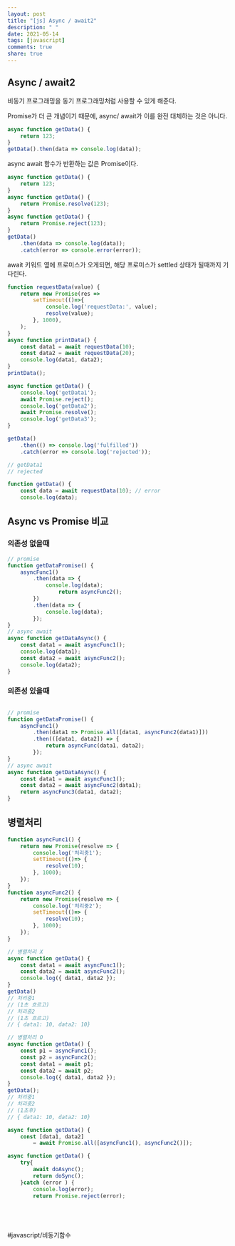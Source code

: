 ```yaml
---
layout: post
title: "[js] Async / await2"
description: " "
date: 2021-05-14
tags: [javascript]
comments: true
share: true
---
```



## Async / await2
비동기 프로그래밍을 동기 프로그래밍처럼 사용할 수 있게 해준다.

Promise가 더 큰 개념이기 때문에, async/ await가 이를 완전 대체하는 것은 아니다.


```javascript
async function getData() {
	return 123;
}
getData().then(data => console.log(data));
```

async await 함수가 반환하는 값은 Promise이다.

```javascript
async function getData() {
	return 123;
}
async function getData() {
	return Promise.resolve(123);
}
async function getData() {
	return Promise.reject(123);
}
getData()
	.then(data => console.log(data));
	.catch(error => console.error(error));
```


await 키워드 옆에 프로미스가 오게되면, 해당 프로미스가 settled 상태가 될때까지 기다린다.

```javascript 
function requestData(value) {
	return new Promise(res => 
		setTimeout(()=>{ 
			console.log('requestData:', value);
			resolve(value);
		}, 1000),
	); 
}
async function printData() {
	const data1 = await requestData(10);
	const data2 = await requestData(20);
	console.log(data1, data2);
}
printData();
```



```javascript
async function getData() {
	console.log('getData1');
	await Promise.reject();
	console.log('getData2');
	await Promise.resolve();
	console.log('getData3');
}

getData()
	.then(() => console.log('fulfilled'))
	.catch(error => console.log('rejected'));

// getData1
// rejected
```


```javascript
function getData() {
	const data = await requestData(10); // error
	console.log(data); 
```


## Async vs Promise 비교
### 의존성 없을때
```javascript
// promise
function getDataPromise() {
	asyncFunc1()
		.then(data => {
			console.log(data);
				return asyncFunc2();
		})
		.then(data => {
			console.log(data);
		});
}
// async await
async function getDataAsync() {
	const data1 = await asyncFunc1();
	console.log(data1);
	const data2 = await asyncFunc2();
	console.log(data2);
}
```

### 의존성 있을때

```javascript

// promise
function getDataPromise() {
	asyncFunc1()
		.then(data1 => Promise.all([data1, asyncFunc2(data1)]))
		.then(([data1, data2]) => {
			return asyncFunc(data1, data2);
		});
}
// async await
async function getDataAsync() {
	const data1 = await asyncFunc1();
	const data2 = await asyncFunc2(data1);
	return asyncFunc3(data1, data2);
}
```

## 병렬처리
```javascript
function asyncFunc1() {
	return new Promise(resolve => {
		console.log('처리중1');
		setTimeout(()=> {
			resolve(10);
		}, 1000);
	});
}
function asyncFunc2() {
	return new Promise(resolve => {
		console.log('처리중2');
		setTimeout(()=> {
			resolve(10);
		}, 1000);
	});
}

// 병렬처리 X
async function getData() {
	const data1 = await asyncFunc1();
	const data2 = await asyncFunc2();
	console.log({ data1, data2 });
}
getData() 
// 처리중1
// (1초 흐르고)
// 처리중2
// (1초 흐르고)
// { data1: 10, data2: 10}

// 병렬처리 O 
async function getData() {
	const p1 = asyncFunc1();
	const p2 = asyncFunc2();
	const data1 = await p1;
	const data2 = await p2;
	console.log({ data1, data2 });
}
getData();
// 처리중1
// 처리중2
// (1초후)
// { data1: 10, data2: 10} 
```

```javascript
async function getData() {
	const [data1, data2] 
		= await Promise.all([asyncFunc1(), asyncFunc2()]);
```

```javascript
async function getData() {
	try{
		await doAsync();
		return doSync();
	}catch (error ) {
		console.log(error);
		return Promise.reject(error);
```

```javascript

```

```javascript

```

```javascript

```

```javascript

```
#javascript/비동기함수
